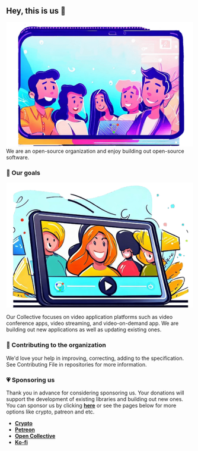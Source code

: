 ## Hey, this is us 👋

![An illustration showing a variety of differently our product.](https://raw.githubusercontent.com/hadronepoch/.github/main/profile/PENUP_20230415_1557142-min.PNG)
We are an open-source organization and enjoy building out open-source software.

### 🎯 Our goals
![video streaming app](https://raw.githubusercontent.com/hadronepoch/.github/main/profile/PENUP_20230415_1603162-min.PNG)

Our Collective focuses on video application platforms such as video conference apps, video streaming, and video-on-demand app. We are building out new applications as well as updating existing ones.


### 🦦 Contributing to the organization

We'd love your help in improving, correcting, adding to the specification. See Contributing File in repositories for more information.
 
### 💗 Sponsoring us
Thank you in advance for considering sponsoring us. Your donations will support the development of existing libraries and building out new ones.
You can sponsor us by clicking **[here](https://github.com/sponsors/hadronepoch)** or see the pages below for more options like crypto, patreon and etc.
* **[Crypto](https://hadronepoch.org/support)**
* **[Petreon](https://github.com/sponsors/hadronepoch)**
* **[Open Collective](https://opencollective.com/hadronepoch)**
* **[Ko-fi](https://ko-fi.com/hadronepoch)**
